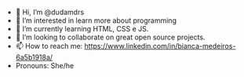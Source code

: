 - 👋 Hi, I’m @dudamdrs
- 👀 I’m interested in learn more about programming
- 🌱 I’m currently learning  HTML, CSS e JS.
- 💞️ I’m looking to collaborate on great open source projects.
- 📫 How to reach me: https://www.linkedin.com/in/bianca-medeiros-6a5b1918a/
- Pronouns: She/he

<!---
dudamdrs/dudamdrs is a ✨ special ✨ repository because its `README.md` (this file) appears on your GitHub profile.
You can click the Preview link to take a look at your changes.
--->
